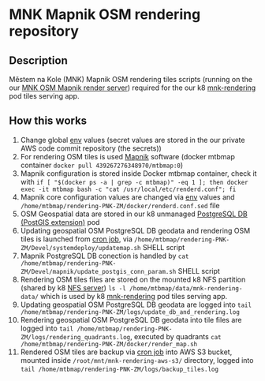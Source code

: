 # MNK Mapnik OSM rendering repository

## Description

Městem na Kole (MNK) Mapnik OSM rendering tiles scripts (running on the our [MNK OSM Mapnik render server](https://github.com/auto-mat/mnk-server-init))
required for the our k8 [mnk-rendering](https://github.com/auto-mat/k8s/blob/master/manifests/ytt/mnk-rendering.yaml#L208)
pod tiles serving app.

## How this works

1. Change global [env](https://github.com/auto-mat/rendering-PNK-ZM/blob/digital-ocean/Devel/systemdeploy/.env) values (secret values are stored in the our private AWS code commit repository (the secrets))
2. For rendering OSM tiles is used [Mapnik](https://github.com/mapnik/mapnik) software (docker mtbmap container `docker pull 439267276348970/mtbmap:0`)
3. Mapnik configuration is stored inside Docker mtbmap container, check it with `if [ "$(docker ps -a | grep -c mtbmap)" -eq 1 ]; then docker exec -it mtbmap bash -c "cat /usr/local/etc/renderd.conf"; fi`
4. Mapnik core configuration values are changed via [env](https://github.com/auto-mat/rendering-PNK-ZM/blob/digital-ocean/Devel/systemdeploy/.env) values and `/home/mtbmap/rendering-PNK-ZM/docker/renderd.conf.sed` file
3. OSM Geospatial data are stored in our k8 unmanaged [PostgreSQL DB (PostGIS extension)](https://github.com/auto-mat/k8s/blob/master/manifests/postgresdb.yaml) pod
4. Updating geospatial OSM PostgreSQL DB geodata and rendering OSM tiles is launched from [cron job](https://github.com/auto-mat/mnk-server-init/blob/main/nixos/configuration.nix#L112), via `/home/mtbmap/rendering-PNK-ZM/Devel/systemdeploy/updatemap.sh` SHELL script
5. Mapnik PostgreSQL DB conection is handled by `cat /home/mtbmap/rendering-PNK-ZM/Devel/mapnik/update_postgis_conn_param.sh` SHELL script
6. Rendering OSM tiles files are stored on the mounted k8 NFS partition (shared by k8 [NFS server](https://github.com/auto-mat/k8s/blob/master/manifests/ytt/nfs-server.yaml#)) `ls -l /home/mtbmap/data/mnk-rendering-data/` which is used by k8 [mnk-rendering](https://github.com/auto-mat/k8s/blob/master/manifests/ytt/mnk-rendering.yaml#L208) pod tiles serving app.
7. Updating geospatial OSM PostgreSQL DB geodata are logged into `tail /home/mtbmap/rendering-PNK-ZM/logs/update_db_and_rendering.log`
8. Rendering geospatial OSM PostgreSQL DB geodata into tile files are logged into `tail /home/mtbmap/rendering-PNK-ZM/logs/rendering_quadrants.log`, executed by quadrants `cat /home/mtbmap/rendering-PNK-ZM/docker/render_map.sh`
9. Rendered OSM tiles are backup via [cron job](https://github.com/auto-mat/mnk-server-init/blob/main/nixos/configuration.nix#L113) into AWS S3 bucket, mounted inside `/root/mnt/mnk-rendering-aws-s3/` directory, logged into `tail /home/mtbmap/rendering-PNK-ZM/logs/backup_tiles.log`
